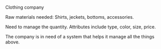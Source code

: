 Clothing company

Raw materials needed: Shirts, jeckets, bottoms, accessories. 

Need to manage the quantity. Attributes include type, color, size, price. 

The company is in need of a system that helps it manage all the things above. 
